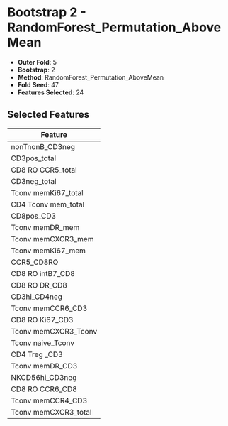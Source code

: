 # Bootstrap 2 - RandomForest_Permutation_AboveMean

- **Outer Fold**: 5
- **Bootstrap**: 2
- **Method**: RandomForest_Permutation_AboveMean
- **Fold Seed**: 47
- **Features Selected**: 24

## Selected Features

| Feature |
|---------|
| nonTnonB_CD3neg |
| CD3pos_total |
| CD8 RO CCR5_total |
| CD3neg_total |
| Tconv memKi67_total |
| CD4 Tconv mem_total |
| CD8pos_CD3 |
| Tconv memDR_mem |
| Tconv memCXCR3_mem |
| Tconv memKi67_mem |
| CCR5_CD8RO |
| CD8 RO intB7_CD8 |
| CD8 RO DR_CD8 |
| CD3hi_CD4neg |
| Tconv memCCR6_CD3 |
| CD8  RO Ki67_CD3 |
| Tconv memCXCR3_Tconv |
| Tconv naive_Tconv |
| CD4 Treg _CD3 |
| Tconv memDR_CD3 |
| NKCD56hi_CD3neg |
| CD8 RO CCR6_CD8 |
| Tconv memCCR4_CD3 |
| Tconv memCXCR3_total |
